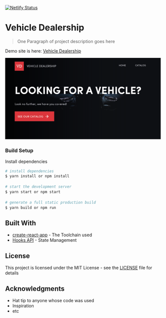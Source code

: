 [![Netlify Status](https://api.netlify.com/api/v1/badges/248c30e8-eb88-4b67-a332-b427da25bd1b/deploy-status)](https://app.netlify.com/sites/vehicle-dealership/deploys)

# Vehicle Dealership

> One Paragraph of project description goes here

Demo site is here: [Vehicle Dealership](https://vehicle-dealership.netlify.com/)

![screenshot of site](./src/assets/images/og.png 'Vehicle Dealership Site')

### Build Setup

Install dependencies

```bash
# install dependencies
$ yarn install or npm install

# start the development server
$ yarn start or npm start

# generate a full static production build
$ yarn build or npm run
```

## Built With

- [create-react-app](https://github.com/facebook/create-react-app) - The Toolchain used
- [Hooks API](https://reactjs.org/docs/hooks-intro.html) - State Management

## License

This project is licensed under the MIT License - see the [LICENSE](LICENSE) file for details

## Acknowledgments

- Hat tip to anyone whose code was used
- Inspiration
- etc
